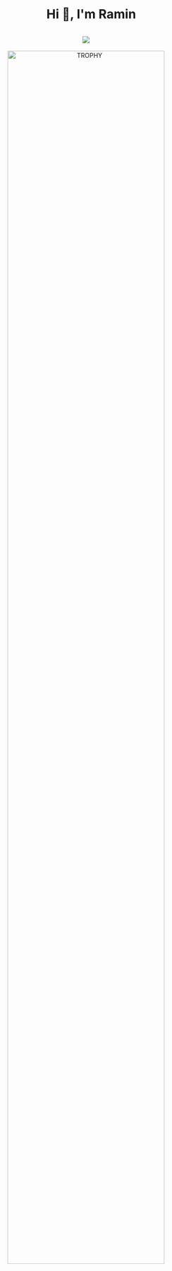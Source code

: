 
<!--h1 without bottom border-->
<div id="user-content-toc">
  <ul align="center">
    <summary><h1 style="display: inline-block">Hi 👋, I'm Ramin</h1></summary>
  </ul>
</div>

<!--- stats & Trophy (start) -->
<div align=center>
    <img  align="center"  src="https://github-readme-stats-eight-theta.vercel.app/api?username=raminnietzsche&show_icons=true&theme=dark&include_all_commits=true&count_private=true" />
</div>
<!--- stats (end) -->
<br/>
<!--- trophy (start) -->
<div align=center>
    <img align="center" width=84% src="https://github-profile-trophy.vercel.app/?username=RaminNietzsche&theme=radical&row=1&column=7&margin-h=15&margin-w=5&no-bg=true" alt="TROPHY" />
</div>
<!--- trophy (start) -->

<!--profile visit count-->
<div align="center">

<!--
**RaminNietzsche/RaminNietzsche** is a ✨ _special_ ✨ repository because its `README.md` (this file) appears on your GitHub profile.

Here are some ideas to get you started:

- 🔭 I’m currently working on ...
- 🌱 I’m currently learning ...
- 👯 I’m looking to collaborate on ...
- 🤔 I’m looking for help with ...
- 💬 Ask me about ...
- 📫 How to reach me: ...
- 😄 Pronouns: ...
- ⚡ Fun fact: ...
-->
